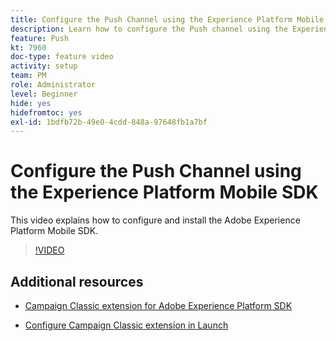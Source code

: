 ```yaml
---
title: Configure the Push Channel using the Experience Platform Mobile SDK
description: Learn how to configure the Push channel using the Experience Cloud Mobile SDK.
feature: Push
kt: 7960
doc-type: feature video
activity: setup
team: PM
role: Administrator
level: Beginner
hide: yes
hidefromtoc: yes
exl-id: 1bdfb72b-49e0-4cdd-848a-97648fb1a7bf
---
```

# Configure the Push Channel using the Experience Platform Mobile SDK 

This video explains how to configure and install the Adobe Experience Platform Mobile SDK.

>[!VIDEO](https://video.tv.adobe.com/v/27699?quality=12)


## Additional resources

* [Campaign Classic extension for Adobe Experience Platform SDK](https://helpx-internal.corp.adobe.com/content/help/en/campaign/kb/acc-aep-extension.html)

* [Configure Campaign Classic extension in Launch](https://aep-sdks.gitbook.io/docs/using-mobile-extensions/adobe-campaignclassic)
